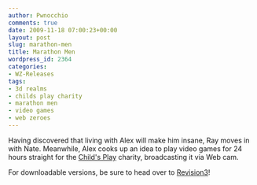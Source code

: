 ```yaml
---
author: Pwnocchio
comments: true
date: 2009-11-18 07:00:23+00:00
layout: post
slug: marathon-men
title: Marathon Men
wordpress_id: 2364
categories:
- WZ-Releases
tags:
- 3d realms
- childs play charity
- marathon men
- video games
- web zeroes
---
```


Having discovered that living with Alex will make him insane, Ray moves in with Nate. Meanwhile, Alex cooks up an idea to play video games for 24 hours straight for the [Child's Play](http://www.childsplaycharity.org) charity, broadcasting it via Web cam.

For downloadable versions, be sure to head over to [Revision3](http://www.revision3.com/webzeroes/marathonmen)!
